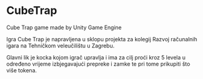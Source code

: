 # CubeTrap
Cube Trap game made by Unity Game Engine

Igra Cube Trap je napravljena u sklopu projekta za kolegij Razvoj računalnih igara na Tehničkom veleučilištu u Zagrebu.

Glavni lik je kocka kojom igrač upravlja i ima za cilj proći kroz 5 levela u određeno vrijeme izbjegavajući prepreke i zamke te pri tome prikupiti što više tokena.
